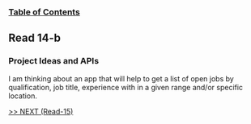 ### [Table of Contents](https://wondwosentsige.github.io/code-301-reading-notes/Home)

## Read 14-b

### Project Ideas and APIs

I am thinking about an app that will help to get a list of open jobs by qualification, job title, experience with in a given range and/or specific location.















































[>> NEXT (Read-15)](https://wondwosentsige.github.io/code-301-reading-notes/class-15)